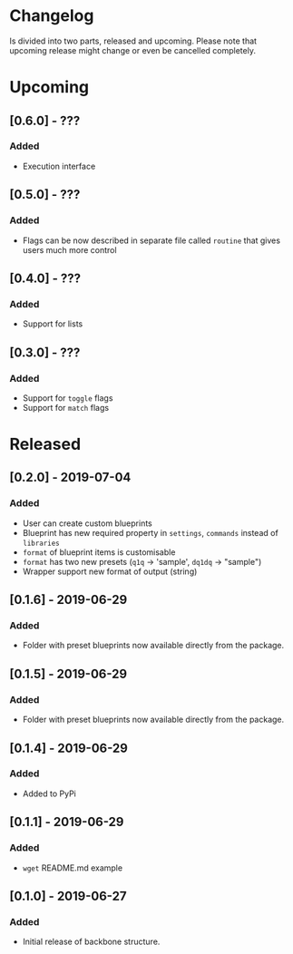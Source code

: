 # Changelog

Is divided into two parts, released and upcoming. Please note that upcoming release might change
or even be cancelled completely.

<!---
## [0.1.5] - 2019-06-29
### Added
- This CHANGELOG file to hopefully serve as an evolving example of a
  standardized open source project CHANGELOG.
- CNAME file to enable GitHub Pages custom domain
- README now contains answers to common questions about CHANGELOGs
- Good examples and basic guidelines, including proper date formatting.
- Counter-examples: "What makes unicorns cry?"

### Changed
- Start using "changelog" over "change log" since it's the common usage.
- Start versioning based on the current English version at 0.3.0 to help
translation authors keep things up-to-date.
- Rewrite "What makes unicorns cry?" section.
- Rewrite "Ignoring Deprecations" sub-section to clarify the ideal
  scenario.
- Improve "Commit log diffs" sub-section to further argument against
  them.
- Merge "Why can’t people just use a git log diff?" with "Commit log
  diffs"
- Fix typos in Simplified Chinese and Traditional Chinese translations.
- Fix typos in Brazilian Portuguese translation.
- Fix typos in Turkish translation.
- Fix typos in Czech translation.
- Fix typos in Swedish translation.
- Improve phrasing in French translation.
- Fix phrasing and spelling in German translation.

### Removed
- Section about "changelog" vs "CHANGELOG". --->

# Upcoming

## [0.6.0] - ???
### Added
- Execution interface

## [0.5.0] - ???
### Added
- Flags can be now described in separate file called `routine` that gives users much more control

## [0.4.0] - ???
### Added
- Support for lists

## [0.3.0] - ???
### Added
- Support for `toggle` flags
- Support for `match` flags

# Released

## [0.2.0] - 2019-07-04
### Added
- User can create custom blueprints
- Blueprint has new required property in `settings`, `commands` instead of `libraries`
- `format` of blueprint items is customisable
- `format` has two new presets (`q1q` -> 'sample', `dq1dq` -> "sample")
- Wrapper support new format of output (string)


## [0.1.6] - 2019-06-29
### Added
- Folder with preset blueprints now available directly from the package.

## [0.1.5] - 2019-06-29
### Added
- Folder with preset blueprints now available directly from the package.

## [0.1.4] - 2019-06-29
### Added
- Added to PyPi 

## [0.1.1] - 2019-06-29
### Added
- `wget` README.md example

## [0.1.0] - 2019-06-27
### Added
- Initial release of backbone structure.